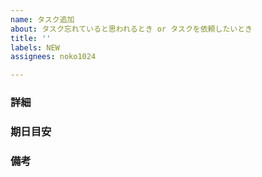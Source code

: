 ```yaml
---
name: タスク追加
about: タスク忘れていると思われるとき or タスクを依頼したいとき
title: ''
labels: NEW
assignees: noko1024

---
```


### 詳細
<!--
こちらにタスクの詳細を書いて下さい
-->

### 期日目安
<!--
 具体的な完了の日付を記入してください(1週間刻みだと助かります)
特段ない場合は未記入で構いません
-->

### 備考
<!--
別途伝えたいことがあればこちらに記入してください
-->

